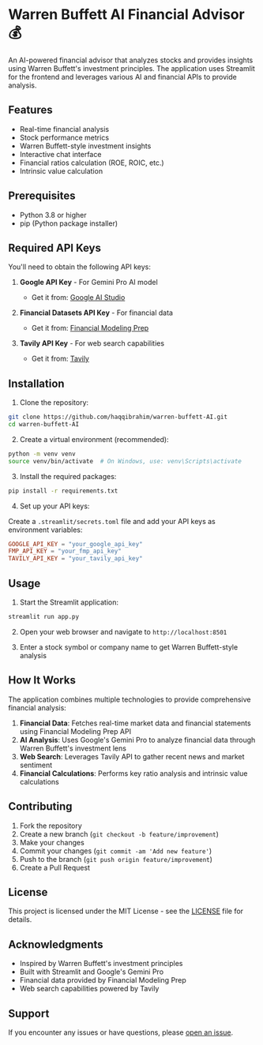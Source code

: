 # Warren Buffett AI Financial Advisor 💰

An AI-powered financial advisor that analyzes stocks and provides insights using Warren Buffett's investment principles. The application uses Streamlit for the frontend and leverages various AI and financial APIs to provide analysis.

## Features

- Real-time financial analysis
- Stock performance metrics
- Warren Buffett-style investment insights
- Interactive chat interface
- Financial ratios calculation (ROE, ROIC, etc.)
- Intrinsic value calculation

## Prerequisites

- Python 3.8 or higher
- pip (Python package installer)

## Required API Keys

You'll need to obtain the following API keys:

1. **Google API Key** - For Gemini Pro AI model
   - Get it from: [Google AI Studio](https://makersuite.google.com/app/apikey)

2. **Financial Datasets API Key** - For financial data
   - Get it from: [Financial Modeling Prep](https://financialmodelingprep.com/developer/docs/)

3. **Tavily API Key** - For web search capabilities
   - Get it from: [Tavily](https://tavily.com/)

## Installation

1. Clone the repository:
```bash
git clone https://github.com/haqqibrahim/warren-buffett-AI.git
cd warren-buffett-AI
```

2. Create a virtual environment (recommended):
```bash
python -m venv venv
source venv/bin/activate  # On Windows, use: venv\Scripts\activate
```

3. Install the required packages:
```bash
pip install -r requirements.txt
```

4. Set up your API keys:

Create a `.streamlit/secrets.toml` file and add your API keys as environment variables:
```toml
GOOGLE_API_KEY = "your_google_api_key"
FMP_API_KEY = "your_fmp_api_key"
TAVILY_API_KEY = "your_tavily_api_key"
```

## Usage

1. Start the Streamlit application:
```bash
streamlit run app.py
```

2. Open your web browser and navigate to `http://localhost:8501`

3. Enter a stock symbol or company name to get Warren Buffett-style analysis

## How It Works

The application combines multiple technologies to provide comprehensive financial analysis:

1. **Financial Data**: Fetches real-time market data and financial statements using Financial Modeling Prep API
2. **AI Analysis**: Uses Google's Gemini Pro to analyze financial data through Warren Buffett's investment lens
3. **Web Search**: Leverages Tavily API to gather recent news and market sentiment
4. **Financial Calculations**: Performs key ratio analysis and intrinsic value calculations

## Contributing

1. Fork the repository
2. Create a new branch (`git checkout -b feature/improvement`)
3. Make your changes
4. Commit your changes (`git commit -am 'Add new feature'`)
5. Push to the branch (`git push origin feature/improvement`)
6. Create a Pull Request

## License

This project is licensed under the MIT License - see the [LICENSE](LICENSE) file for details.

## Acknowledgments

- Inspired by Warren Buffett's investment principles
- Built with Streamlit and Google's Gemini Pro
- Financial data provided by Financial Modeling Prep
- Web search capabilities powered by Tavily

## Support

If you encounter any issues or have questions, please [open an issue](https://github.com/haqqibrahim/warren-buffett-AI/issues).